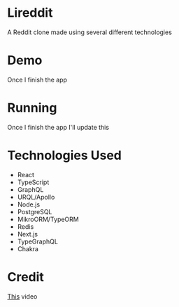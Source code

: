 # Lireddit

A Reddit clone made using several different technologies

# Demo

Once I finish the app

# Running

Once I finish the app I'll update this

# Technologies Used

-   React
-   TypeScript
-   GraphQL
-   URQL/Apollo
-   Node.js
-   PostgreSQL
-   MikroORM/TypeORM
-   Redis
-   Next.js
-   TypeGraphQL
-   Chakra

# Credit

[This](https://www.youtube.com/watch?v=I6ypD7qv3Z8) video
